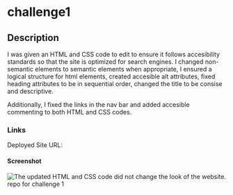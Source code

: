 # challenge1

## Description

I was given an HTML and CSS code to edit to ensure it follows accesibility standards so that the site is optimized for search engines. I changed non-semantic elements to semantic elements when appropriate, I ensured a logical structure for html elements, created accesible alt attributes, fixed heading attributes to be in sequential order, changed the title to be consise and descriptive.

Additionally, I fixed the links in the nav bar and added accesible commenting to both HTML and CSS codes. 

### Links

Deployed Site URL: 

#### Screenshot

![The updated HTML and CSS code did not change the look of the website.](./Assets/website-with-fixed-code.png)
repo for challenge 1
